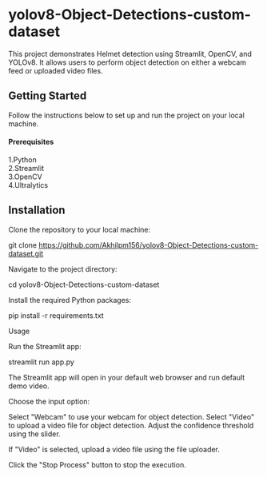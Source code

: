 # yolov8-Object-Detections-custom-dataset


This project demonstrates Helmet detection using Streamlit, OpenCV, and YOLOv8. It allows users to perform object detection on either a webcam feed or uploaded video files.


## Getting Started

Follow the instructions below to set up and run the project on your local machine.

#### Prerequisites

1.Python </br>
2.Streamlit </br>
3.OpenCV </br>
4.Ultralytics </br>

## Installation

Clone the repository to your local machine:

git clone https://github.com/Akhilpm156/yolov8-Object-Detections-custom-dataset.git


Navigate to the project directory:

cd yolov8-Object-Detections-custom-dataset

Install the required Python packages:

pip install -r requirements.txt


Usage

Run the Streamlit app:

streamlit run app.py


The Streamlit app will open in your default web browser and run default  demo video.

Choose the input option:

Select "Webcam" to use your webcam for object detection.
Select "Video" to upload a video file for object detection.
Adjust the confidence threshold using the slider.

If "Video" is selected, upload a video file using the file uploader.

Click the "Stop Process" button to stop the execution.

